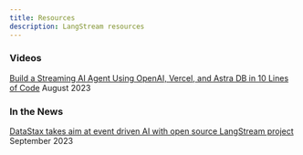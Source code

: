 ```yaml
---
title: Resources
description: LangStream resources
---
```


### Videos

[Build a Streaming AI Agent Using OpenAI, Vercel, and Astra DB in 10 Lines of Code](https://www.youtube.com/watch?v=qqsFnD63DBo) August 2023

### In the News

[DataStax takes aim at event driven AI with open source LangStream project](https://venturebeat.com/data-infrastructure/datastax-takes-aim-at-event-driven-ai-with-open-source-langstream-project/) September 2023